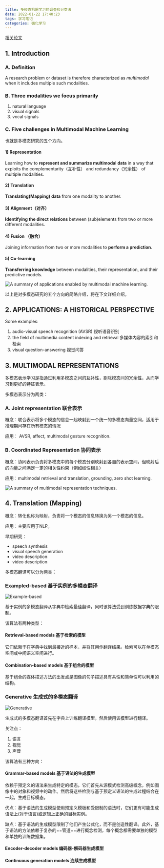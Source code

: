 ```yaml
---
title: 多模态机器学习的调查和分类法
date: 2022-01-22 17:40:23
tags: 学习笔记
categories: 强化学习
---
```




[相关论文](https://eager-murdock-e61bfe.netlify.app/2022/01/22/multimodal-machine-learning-a-survey-and-taxonomy/Multimodal_Machine_Learning_A_Survey_and_Taxonomy.pdf)

## 1. Introduction

### A. Definition

A research problem or dataset is therefore characterized as *multimodal* when it includes multiple such modalities.

### B. Three modalities we focus primarily

1. natural language
2. visual signals
3. vocal signals

### C. Five challenges in Multimodal Machine Learning

也就是多模态研究的五个方向。

#### 1) Representation

Learning how to **represent and summarize multimodal data** in a way that exploits the complementarity（互补性） and redundancy（冗余性） of multiple modalities.

#### 2) Translation

**Translating(Mapping) data** from one modality to another.

#### 3) Alignment（对齐）

**Identifying the direct relations** between (sub)elements from two or more different modalities.

#### 4) Fusion （融合）

Joining information from two or more modalities to **perform a prediction**.

#### 5) Co-learning

**Transferring knowledge** between modalities, their representation, and their predictive models. 

![A summary of applications enabled by multimodal machine learning.](image-20220122191151114.png)

以上是对多模态研究的五个方向的简略介绍，将在下文详细介绍。



## 2. APPLICATIONS: A HISTORICAL PERSPECTIVE

Some examples:

1. audio-visual speech recognition (AVSR) 视听语音识别
2. the field of multimedia content indexing and retrieval 多媒体内容的索引和检索
3. visual question-answering 视觉问答



## 3. MULTIMODAL REPRESENTATIONS

多模态表示学习是指通过利用多模态之间的互补性，剔除模态间的冗余性，从而学习到更好的特征表示。



多模态表示分为两类：

### A. Joint representation 联合表示

概念：联合表示将多个模态的信息一起映射到一个统一的多模态向量空间，适用于推理期间存在所有模态的情况

应用： AVSR, affect, multimodal gesture recognition.

### B. Coordinated Representation 协同表示

概念：协同表示负责将多模态中的每个模态分别映射到各自的表示空间，但映射后的向量之间满足一定的相关性约束（例如线性相关）

应用：multimodal retrieval and translation,  grounding,  zero shot learning.

![A summary of multimodal representation techniques.](image-20220122223249302.png)



## 4. Translation (Mapping)

概念：转化也称为映射，负责将一个模态的信息转换为另一个模态的信息。

应用：主要应用于NLP。

早期研究：

+ speech synthesis
+ visual speech generation
+ video description
+ video description



多模态翻译可以分为两类：

### Exampled-based 基于实例的多模态翻译

![Example-based ](image-20220123172220582.png)

基于实例的多模态翻译从字典中检索最佳翻译，同时该算法受到训练数据字典的限制。

该算法有两种类型：

#### Retrieval-based models 基于检索的模型

它们依赖于在字典中找到最接近的样本，并将其用作翻译结果。检索可以在单模态空间或中间语义空间进行。

#### Combination-based models 基于组合的模型

基于组合的媒体描述方法的出发点是图像的句子描述具有共性和简单性可以利用的结构。



### Generative 生成式的多模态翻译

![Generative](image-20220123174008942.png)

生成式的多模态翻译首先在字典上训练翻译模型，然后使用该模型进行翻译。

关注点：

1. 语言
2. 视觉
3. 声音



该算法有三种方向：

#### Grammar-based models 基于语法的生成模型

依赖于预定义的语法来生成特定的模态。它们首先从源模式检测高级概念，例如图像中的对象和视频中的动作。然后将这些检测与基于预定义语法的生成过程结合在一起，生成目标模态。

优点：基于语法的生成模型使用预定义模板和受限制的语法时，它们更有可能生成语法上(对于语言)或逻辑上正确的目标实例。

缺点：基于语法的生成模型限制了他们产生公式化，而不是创造性翻译。此外，基于语法的方法依赖于复杂的==管道==进行概念检测，每个概念都需要单独的模型和单独的训练数据集。


#### Encoder-decoder models 编码器-解码器生成模型



#### Continuous generation models 连续生成模型
